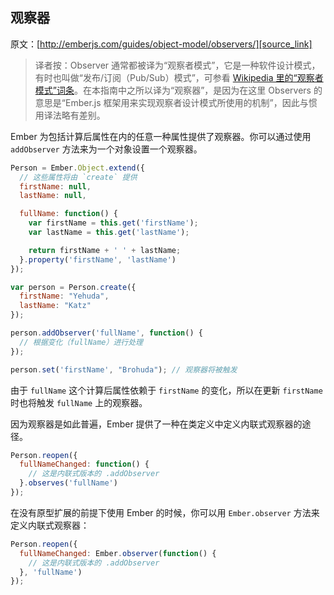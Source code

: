 ## 观察器

原文：[http://emberjs.com/guides/object-model/observers/][source_link]

> 译者按：Observer 通常都被译为“观察者模式”，它是一种软件设计模式，有时也叫做“发布/订阅（Pub/Sub）模式”，可参看 [Wikipedia 里的“观察者模式”词条][wiki_observer]。在本指南中之所以译为“观察器”，是因为在这里 Observers 的意思是“Ember.js 框架用来实现观察者设计模式所使用的机制”，因此与惯用译法略有差别。

Ember 为包括计算后属性在内的任意一种属性提供了观察器。你可以通过使用 `addObserver` 方法来为一个对象设置一个观察器。


```javascript
Person = Ember.Object.extend({
  // 这些属性将由 `create` 提供
  firstName: null,
  lastName: null,

  fullName: function() {
    var firstName = this.get('firstName');
    var lastName = this.get('lastName');

    return firstName + ' ' + lastName;
  }.property('firstName', 'lastName')
});

var person = Person.create({
  firstName: "Yehuda",
  lastName: "Katz"
});

person.addObserver('fullName', function() {
  // 根据变化（fullName）进行处理
});

person.set('firstName', "Brohuda"); // 观察器将被触发
```

由于 `fullName` 这个计算后属性依赖于 `firstName` 的变化，所以在更新 `firstName` 时也将触发 `fullName` 上的观察器。

因为观察器是如此普遍，Ember 提供了一种在类定义中定义内联式观察器的途径。

```javascript
Person.reopen({
  fullNameChanged: function() {
    // 这是内联式版本的 .addObserver
  }.observes('fullName')
});
```

在没有原型扩展的前提下使用 Ember 的时候，你可以用 `Ember.observer` 方法来定义内联式观察器：

```javascript
Person.reopen({
  fullNameChanged: Ember.observer(function() {
    // 这是内联式版本的 .addObserver
  }, 'fullName')
});
```

[source_link]: http://emberjs.com/guides/object-model/observers/
[wiki_observer]: http://zh.wikipedia.org/wiki/%E8%A7%82%E5%AF%9F%E8%80%85%E6%A8%A1%E5%BC%8F